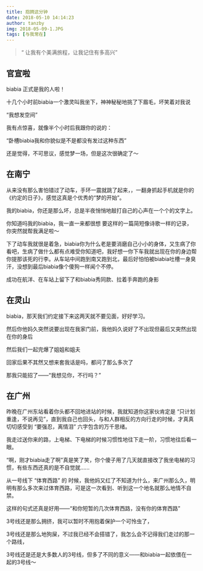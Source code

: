 ```yaml
---
title: 抱拥这分钟
date: 2018-05-10 14:14:23
author: tanzby
img: 2018-05-09-1.JPG
tags: [与我常在]
---
```





> “ 让我有个美满旅程，让我记住有多高兴”

 

## 官宣啦

biabia 正式是我的人啦！

十几个小时前biabia一个激灵叫我坐下，神神秘秘地挑了下眉毛，坏笑着对我说

“我想发空间”

我有点惊喜，就像半个小时后我跟你的说的：

“卧槽biabia我和你貌似是不是都没有发过这种东西”

还是觉得，不可思议，感觉梦一场，但是这次很确定了～

## 在南宁

从来没有那么害怕错过了动车，手环一震就跳了起来，，一翻身抓起手机就是你的《约定的日子》，感觉这真是个优秀的“梦的开始”。

我的biabia，你还是那么坏，总是半夜悄悄地敲打自己的心声在一个个的文字上。

你知道吗我的biabia，我一直一来都很想 要这样的一篇简短像诗歌一样的记录，你突然就帮我满足啦～

下了动车我就很是着急，biabia你为什么老是要消磨自己小小的身体，又生病了你看吧，生病了做什么都有点难受你知道吧，我好想一你下车我就出现在你的身边帮你提那该死的行李。从车站中间跑到南又跑到北，最后好怕怕被biabia吐槽一身臭汗，没想到最后biabia像个傻狗一样闻个不停。

成功在航洋、在车站上留下了和biabia秀同款、拉着手奔跑的身影

## 在灵山

biabia，那天我们约定接下来这两天就不要见面，好好学习。

然后你他妈久突然说要出现在我家门前，我他妈久说好了不出现但最后又突然出现在你的身后

然后我们一起完爆了姐姐和姐夫

回家后果不其然又想来套我话是吗，都问了那么多次了

那我只能招了——“我想见你，不行吗？”

## 在广州

昨晚在广州东站看着你头都不回地进站的时候，我就知道你这家伙肯定是 “只计划重逢，不说再见”，直到我自己也回头，与和人群相反的方向行走的时候，才真真切切感受到 “要强忍，离情泪” 六字包含的万千思绪。

我走过送你来的路，上电梯、下电梯的时候习惯性地往下走一阶，习惯地往后看一眼。

“啊，刚才biabia走了啊”真是笑了笑，你个傻子用了几天就直接改了我坐电梯的习惯，有些东西还真的是不自觉就…...

从一号线下 “体育西路” 的 时候，我他妈又红了不知道为什么，来广州那么久，明明有那么多次来过体育西路，可是这一次看到、听到这一个地名就那么地情不自禁。

这样的句式还真是好用——“和你短暂的几次体育西路，没有你的体育西路”

3号线还是那么拥挤，我可以暂时不用抱着保护一个可怜虫了，

3号线还是那么地狗屎，不过我已经不会搭错了，我怎么会不记得我们走过的那一个路线，

3号线还是还是大多数人的3号线，但多了不同的意义——和biabia一起依偎在一起的3号线～




